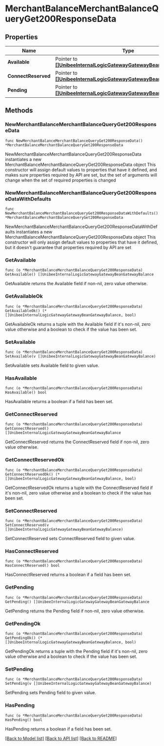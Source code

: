 # MerchantBalanceMerchantBalanceQueryGet200ResponseData

## Properties

Name | Type | Description | Notes
------------ | ------------- | ------------- | -------------
**Available** | Pointer to [**[]UnibeeInternalLogicGatewayGatewayBeanGatewayBalance**](UnibeeInternalLogicGatewayGatewayBeanGatewayBalance.md) |  | [optional] 
**ConnectReserved** | Pointer to [**[]UnibeeInternalLogicGatewayGatewayBeanGatewayBalance**](UnibeeInternalLogicGatewayGatewayBeanGatewayBalance.md) |  | [optional] 
**Pending** | Pointer to [**[]UnibeeInternalLogicGatewayGatewayBeanGatewayBalance**](UnibeeInternalLogicGatewayGatewayBeanGatewayBalance.md) |  | [optional] 

## Methods

### NewMerchantBalanceMerchantBalanceQueryGet200ResponseData

`func NewMerchantBalanceMerchantBalanceQueryGet200ResponseData() *MerchantBalanceMerchantBalanceQueryGet200ResponseData`

NewMerchantBalanceMerchantBalanceQueryGet200ResponseData instantiates a new MerchantBalanceMerchantBalanceQueryGet200ResponseData object
This constructor will assign default values to properties that have it defined,
and makes sure properties required by API are set, but the set of arguments
will change when the set of required properties is changed

### NewMerchantBalanceMerchantBalanceQueryGet200ResponseDataWithDefaults

`func NewMerchantBalanceMerchantBalanceQueryGet200ResponseDataWithDefaults() *MerchantBalanceMerchantBalanceQueryGet200ResponseData`

NewMerchantBalanceMerchantBalanceQueryGet200ResponseDataWithDefaults instantiates a new MerchantBalanceMerchantBalanceQueryGet200ResponseData object
This constructor will only assign default values to properties that have it defined,
but it doesn't guarantee that properties required by API are set

### GetAvailable

`func (o *MerchantBalanceMerchantBalanceQueryGet200ResponseData) GetAvailable() []UnibeeInternalLogicGatewayGatewayBeanGatewayBalance`

GetAvailable returns the Available field if non-nil, zero value otherwise.

### GetAvailableOk

`func (o *MerchantBalanceMerchantBalanceQueryGet200ResponseData) GetAvailableOk() (*[]UnibeeInternalLogicGatewayGatewayBeanGatewayBalance, bool)`

GetAvailableOk returns a tuple with the Available field if it's non-nil, zero value otherwise
and a boolean to check if the value has been set.

### SetAvailable

`func (o *MerchantBalanceMerchantBalanceQueryGet200ResponseData) SetAvailable(v []UnibeeInternalLogicGatewayGatewayBeanGatewayBalance)`

SetAvailable sets Available field to given value.

### HasAvailable

`func (o *MerchantBalanceMerchantBalanceQueryGet200ResponseData) HasAvailable() bool`

HasAvailable returns a boolean if a field has been set.

### GetConnectReserved

`func (o *MerchantBalanceMerchantBalanceQueryGet200ResponseData) GetConnectReserved() []UnibeeInternalLogicGatewayGatewayBeanGatewayBalance`

GetConnectReserved returns the ConnectReserved field if non-nil, zero value otherwise.

### GetConnectReservedOk

`func (o *MerchantBalanceMerchantBalanceQueryGet200ResponseData) GetConnectReservedOk() (*[]UnibeeInternalLogicGatewayGatewayBeanGatewayBalance, bool)`

GetConnectReservedOk returns a tuple with the ConnectReserved field if it's non-nil, zero value otherwise
and a boolean to check if the value has been set.

### SetConnectReserved

`func (o *MerchantBalanceMerchantBalanceQueryGet200ResponseData) SetConnectReserved(v []UnibeeInternalLogicGatewayGatewayBeanGatewayBalance)`

SetConnectReserved sets ConnectReserved field to given value.

### HasConnectReserved

`func (o *MerchantBalanceMerchantBalanceQueryGet200ResponseData) HasConnectReserved() bool`

HasConnectReserved returns a boolean if a field has been set.

### GetPending

`func (o *MerchantBalanceMerchantBalanceQueryGet200ResponseData) GetPending() []UnibeeInternalLogicGatewayGatewayBeanGatewayBalance`

GetPending returns the Pending field if non-nil, zero value otherwise.

### GetPendingOk

`func (o *MerchantBalanceMerchantBalanceQueryGet200ResponseData) GetPendingOk() (*[]UnibeeInternalLogicGatewayGatewayBeanGatewayBalance, bool)`

GetPendingOk returns a tuple with the Pending field if it's non-nil, zero value otherwise
and a boolean to check if the value has been set.

### SetPending

`func (o *MerchantBalanceMerchantBalanceQueryGet200ResponseData) SetPending(v []UnibeeInternalLogicGatewayGatewayBeanGatewayBalance)`

SetPending sets Pending field to given value.

### HasPending

`func (o *MerchantBalanceMerchantBalanceQueryGet200ResponseData) HasPending() bool`

HasPending returns a boolean if a field has been set.


[[Back to Model list]](../README.md#documentation-for-models) [[Back to API list]](../README.md#documentation-for-api-endpoints) [[Back to README]](../README.md)


